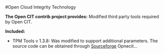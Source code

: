 #Open Cloud Integrity Technology


**The Open CIT contrib project provides:** Modified third party tools required by Open CIT.


**Included:**

* TPM Tools v 1.3.8: Was modified to support additional parameters. The source code can be obtained through [Sourceforge](https://sourceforge.net/projects/trousers/files/tpm-tools/1.3.8)
Opnecit...
